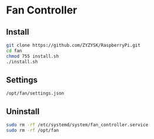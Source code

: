 # Fan Controller
## Install
```sh
git clone https://github.com/ZYZYSK/RaspberryPi.git
cd fan
chmod 755 install.sh
./install.sh
```

## Settings
`/opt/fan/settings.json`

## Uninstall
```sh
sudo rm -rf /etc/systemd/system/fan_controller.service
sudo rm -rf /opt/fan
```